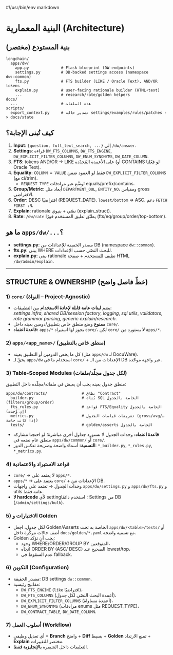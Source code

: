 #!/usr/bin/env markdown
# البنية المعمارية (Architecture)

## بنية المستودع (مختصر)
```
longchain/
  apps/dw/
    app.py              # Flask blueprint (DW endpoints)
    settings.py         # DB-backed settings access (namespace dw::common)
    fts.py              # FTS builder (LIKE / Oracle Text), AND/OR tokens
    explain.py          # user-facing rationale builder (HTML+text)
    ...                 # research/rate/golden helpers
docs/
  ...                   # هذه الملفات
scripts/
  export_context.py     # تصدير حالة settings/examples/rules/patches -> docs/state
```

## كيف تُبنى الإجابة؟
1. **Input**: `{question, full_text_search, ...}` إلى `/dw/answer`.
2. **Settings**: قراءة `DW_FTS_COLUMNS`, `DW_FTS_ENGINE`, `DW_EXPLICIT_FILTER_COLUMNS`, `DW_ENUM_SYNONYMS`, `DW_DATE_COLUMN`.
3. **FTS**: tokens AND/OR → LIKE على الأعمدة المُحدّدة (أو CONTAINS لو فعّلنا Oracle Text).
4. **Equality**: `COLUMN = VALUE` فقط لو العمود ضمن `DW_EXPLICIT_FILTER_COLUMNS` (مع ci/trim).  
   - `REQUEST_TYPE` تُوسَّع عبر مرادفات equals/prefix/contains.
5. **Group/Metric**: أبعاد مثل `DEPARTMENT_OUL`, `ENTITY_NO`، ومقياس gross الافتراضي.
6. **Order**: DESC افتراضيًا (REQUEST_DATE). `lowest/bottom` ⇒ ASC. دعم `FETCH FIRST :N`.
7. **Explain**: rationale نصّي + بنيوي (explain_struct).
8. **Rate**: `/dw/rate` يطبّق تعليق المستخدم فورًا (fts/eq/group/order/top-bottom).

## ما هو `apps/dw/...`؟
- **settings.py**: مصدر الحقيقة للإعدادات من DB (namespace `dw::common`).
- **fts.py**: يبني WHERE للبحث النصّي حسب الإعدادات.
- **explain.py**: يبني rationale نظيف للمستخدم + صفحة HTML `/dw/admin/explain`.

---

## STRUCTURE & OWNERSHIP (خطّ فاصل واضح)

### 1) `core/` (النواة – Project-Agnostic)
- يضم **لبنات عامة قابلة لإعادة الاستخدام** بين التطبيقات:  
  *settings infra*, *shared DB/session factory*, *logging*, *sql utils*, *validators*, *rate grammar parsing*, *generic explain/research*.
- **ممنوع** وضع منطق خاص بتطبيق/دومين بعينه داخل `core/`.
- **قاعدة اعتماد:** `apps/*` يجوز لها استيراد `core/`، لكن `core/` **لا** يستورد من `apps/*`.

### 2) `apps/<app_name>/` (منطق خاص بالتطبيق)
- كل ما يخص الدومين أو التطبيق بعينه (مثل `apps/dw` لـ DocuWare).
- يحقّ لـ `apps/dw` استخدام ما في `core/` + الإعدادات من الـ DB عبر واجهة موحّدة.

### 3) Table-Scoped Modules (لكل جدول مجلّد/ملفات)
منطق جدول بعينه يجب أن يعيش في ملفاته/مجلّده داخل التطبيق:
```
apps/dw/contracts/               # نطاق "Contract"
  builder.py                     # بُناة SQL الخاصة بالجدول (filters/group/order)
  fts_rules.py                   # قواعد FTS/Equality الخاصة بالجدول (إن وُجدت)
  metrics.py                     # تعريفات قياسات الجدول (gross/avg/… إذا كانت خاصة)
  tests/                         # golden/asserts الخاصة بالجدول
```
- **قاعدة اعتماد:** وحدات الجدول لا تستورد جداول أخرى مباشرة؛ لو احتجنا مشاركة منطق عام نضعه في `apps/dw/common/` أو `core/`.
- **التسمية:** أسماء واضحة وصريحة تعكس الدور: `*_builder.py`, `*_rules.py`, `*_metrics.py`.

### 4) قواعد الاستيراد والاعتمادية
- `core/` → لا يعتمد على `apps/*`.  
- `apps/*` → يعتمد على `core/` + الإعدادات من DB.  
- وحدات الجدول → تعتمد على واجهات `apps/dw/settings.py` و `apps/dw/fts.py` و utils عامة فقط.
- **لا hardcode** لأي setting؛ استخدم دائمًا Settings من DB (`/admin/settings/bulk`).

### 5) الاختبارات و Golden
- لكل جدول، اجعل Golden/Asserts الخاصة به تحت `apps/dw/<table>/tests/` أو أضف حالات مركّزة داخل `docs/golden/*.yaml` مع تسمية واضحة.  
- Golden يجب أن تؤكد:  
  - وجود WHERE/ORDER/GROUP BY المتوقعين،  
  - اتجاه ORDER BY (ASC/ DESC) الصحيح عند lowest/top،  
  - عدم السقوط في fallback.

### 6) التكوين (Configuration)
- مصدر الحقيقة: DB settings `dw::common`.  
- مفاتيح رئيسية:  
  - `DW_FTS_ENGINE` (`like` افتراضيًا)،  
  - `DW_FTS_COLUMNS` (أعمدة البحث النصّي لكل جدول)،  
  - `DW_EXPLICIT_FILTER_COLUMNS` (أعمدة مساواة)،  
  - `DW_ENUM_SYNONYMS` (مرادفات enums مثل REQUEST_TYPE)،  
  - `DW_CONTRACT_TABLE`, `DW_DATE_COLUMN`.

### 7) أسلوب العمل (Workflow)
- أي تعديل وظيفي = **Branch** واضح + **Diff** بسيط + **Golden** تمنع الارتداد + **Explain** مختصر للتغييرات.
- التعليقات داخل الشيفرة **بالإنجليزية فقط**.
